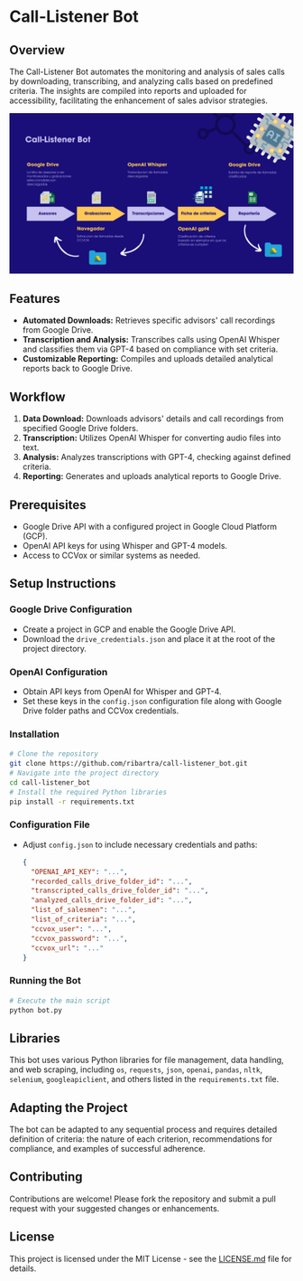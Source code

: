 # Call-Listener Bot

## Overview
The Call-Listener Bot automates the monitoring and analysis of sales calls by downloading, transcribing, and analyzing calls based on predefined criteria. The insights are compiled into reports and uploaded for accessibility, facilitating the enhancement of sales advisor strategies.

<img src="CallListenerBot.png" alt="Diagrama del flujo de trabajo del Call-Listener Bot" width="900"/>

## Features
- **Automated Downloads:** Retrieves specific advisors' call recordings from Google Drive.
- **Transcription and Analysis:** Transcribes calls using OpenAI Whisper and classifies them via GPT-4 based on compliance with set criteria.
- **Customizable Reporting:** Compiles and uploads detailed analytical reports back to Google Drive.

## Workflow
1. **Data Download:** Downloads advisors' details and call recordings from specified Google Drive folders.
2. **Transcription:** Utilizes OpenAI Whisper for converting audio files into text.
3. **Analysis:** Analyzes transcriptions with GPT-4, checking against defined criteria.
4. **Reporting:** Generates and uploads analytical reports to Google Drive.

## Prerequisites
- Google Drive API with a configured project in Google Cloud Platform (GCP).
- OpenAI API keys for using Whisper and GPT-4 models.
- Access to CCVox or similar systems as needed.

## Setup Instructions
### Google Drive Configuration
- Create a project in GCP and enable the Google Drive API.
- Download the `drive_credentials.json` and place it at the root of the project directory.

### OpenAI Configuration
- Obtain API keys from OpenAI for Whisper and GPT-4.
- Set these keys in the `config.json` configuration file along with Google Drive folder paths and CCVox credentials.

### Installation
```bash
# Clone the repository
git clone https://github.com/ribartra/call-listener_bot.git
# Navigate into the project directory
cd call-listener_bot
# Install the required Python libraries
pip install -r requirements.txt
```

### Configuration File
- Adjust `config.json` to include necessary credentials and paths:
  ```json
  {
    "OPENAI_API_KEY": "...",
    "recorded_calls_drive_folder_id": "...",
    "transcripted_calls_drive_folder_id": "...",
    "analyzed_calls_drive_folder_id": "...",
    "list_of_salesmen": "...",
	"list_of_criteria": "...",
    "ccvox_user": "...",
    "ccvox_password": "...",
	"ccvox_url": "..."
  }

  ```

### Running the Bot
```bash
# Execute the main script
python bot.py
```

## Libraries
This bot uses various Python libraries for file management, data handling, and web scraping, including `os`, `requests`, `json`, `openai`, `pandas`, `nltk`, `selenium`, `googleapiclient`, and others listed in the `requirements.txt` file.

## Adapting the Project
The bot can be adapted to any sequential process and requires detailed definition of criteria: the nature of each criterion, recommendations for compliance, and examples of successful adherence.

## Contributing
Contributions are welcome! Please fork the repository and submit a pull request with your suggested changes or enhancements.

## License
This project is licensed under the MIT License - see the [LICENSE.md](LICENSE.md) file for details.
